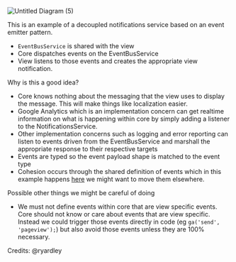 ![Untitled Diagram (5)](https://user-images.githubusercontent.com/1256409/110735491-ce603f80-8279-11eb-8254-6a31e09e47eb.png)

This is an example of a decoupled notifications service based on an event emitter pattern.

- `EventBusService` is shared with the view
- Core dispatches events on the EventBusService
- View listens to those events and creates the appropriate view notification.

Why is this a good idea?

- Core knows nothing about the messaging that the view uses to display the message. This will make things like localization easier.
- Google Analytics which is an implementation concern can get realtime information on what is happening within core by simply adding a listener to the NotificationsService.
- Other implementation concerns such as logging and error reporting can listen to events driven from the EventBusService and marshall the appropriate response to their respective targets
- Events are typed so the event payload shape is matched to the event type
- Cohesion occurs through the shared definition of events which in this example happens [here](https://github.com/Sifchain/sifnode/pull/892/files#diff-1181e517a11ffd75848b4d3e55ccdaf88bf27ec325aa9c9ec5218d472e9d92e4R7) we might want to move them elsewhere.

Possible other things we might be careful of doing

- We must not define events within core that are view specific events. Core should not know or care about events that are view specific. Instead we could trigger those events directly in code (eg `ga('send', 'pageview');`) but also avoid those events unless they are 100% necessary.

Credits: @ryardley
